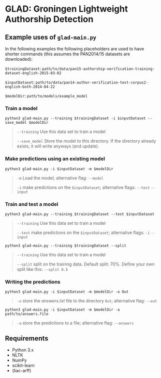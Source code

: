 # GLAD: Groningen Lightweight Authorship Detection 

## Example uses of `glad-main.py` ##
In the following examples the following placeholders are used to have shorter commands (this assumes the PAN2014/15 datasets are downloaded):

`$trainingDataset`:   `path/to/data/pan15-authorship-verification-training-dataset-english-2015-03-02`

`$inputDataset`:   `path/to/data/pan14-author-verification-test-corpus2-english-both-2014-04-22`

`$modelDir`:   `path/to/models/example_model`

### Train a model ###

`python3 glad-main.py --training $trainingDataset -i $inputDataset --save_model $modelDir`
>  `--training` Use this data set to train a model
> 
>  `--save_model` Store the model to this directory. If the directory already exists, it will write anyways (and update).


### Make predictions using an existing model ###

`python3 glad-main.py -i $inputDataset -m $modelDir`
>  `-m` Load the model; alternative flag: `--model`
> 
> `-i` make predictions on the `$inputDataset`; alternative flags: `--test` `--input` 

### Train and test a model ###
`python3 glad-main.py --training $trainingDataset --test $inputDataset`
>  `--training` Use this data set to train a model
>
> `--test` make predictions on the `$inputDataset`; alternative flags: `-i` `--input`

`python3 glad-main.py --training $trainingDataset --split`
>  `--training` Use this data set to train a model
>
> `--split` split on the training data. Default split: 70%. Define your own split like this: `--split 0.5`

### Writing the predictions ###

`python3 glad-main.py -i $inputDataset -m $modelDir -o Out`
> `-o` store the *answers.txt* file to the directory `Out`; alternative flag: `--out`

`python3 glad-main.py -i $inputDataset -m $modelDir -a path/to/answers.file`
> `-a` store the predictions to a file; alternative flag: `--answers`

## Requirements ##

- Python 3.x
- NLTK 
- NumPy
- scikit-learn
- (liac-arff)
